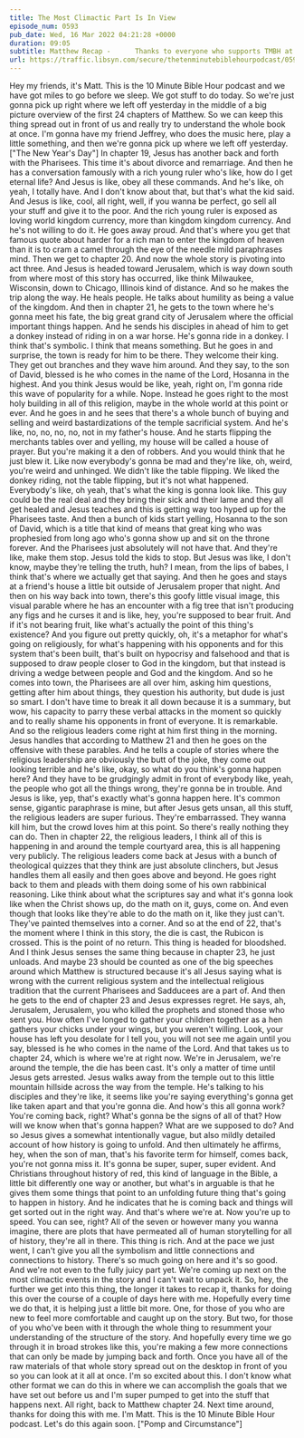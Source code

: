 ```yaml
---
title: The Most Climactic Part Is In View
episode_num: 0593
pub_date: Wed, 16 Mar 2022 04:21:28 +0000
duration: 09:05
subtitle: Matthew Recap -      Thanks to everyone who supports TMBH at  You're the reason we can all do this together!  Music written and performed by .
url: https://traffic.libsyn.com/secure/thetenminutebiblehourpodcast/0593_-_The_Most_Climactic_Part_Is_In_View.mp3
---
```


 Hey my friends, it's Matt. This is the 10 Minute Bible Hour podcast and we have got miles to go before we sleep. We got stuff to do today. So we're just gonna pick up right where we left off yesterday in the middle of a big picture overview of the first 24 chapters of Matthew. So we can keep this thing spread out in front of us and really try to understand the whole book at once. I'm gonna have my friend Jeffrey, who does the music here, play a little something, and then we're gonna pick up where we left off yesterday. ["The New Year's Day"] In chapter 19, Jesus has another back and forth with the Pharisees. This time it's about divorce and remarriage. And then he has a conversation famously with a rich young ruler who's like, how do I get eternal life? And Jesus is like, obey all these commands. And he's like, oh yeah, I totally have. And I don't know about that, but that's what the kid said. And Jesus is like, cool, all right, well, if you wanna be perfect, go sell all your stuff and give it to the poor. And the rich young ruler is exposed as loving world kingdom currency, more than kingdom kingdom currency. And he's not willing to do it. He goes away proud. And that's where you get that famous quote about harder for a rich man to enter the kingdom of heaven than it is to cram a camel through the eye of the needle mild paraphrases mind. Then we get to chapter 20. And now the whole story is pivoting into act three. And Jesus is headed toward Jerusalem, which is way down south from where most of this story has occurred, like think Milwaukee, Wisconsin, down to Chicago, Illinois kind of distance. And so he makes the trip along the way. He heals people. He talks about humility as being a value of the kingdom. And then in chapter 21, he gets to the town where he's gonna meet his fate, the big great grand city of Jerusalem where the official important things happen. And he sends his disciples in ahead of him to get a donkey instead of riding in on a war horse. He's gonna ride in a donkey. I think that's symbolic. I think that means something. But he goes in and surprise, the town is ready for him to be there. They welcome their king. They get out branches and they wave him around. And they say, to the son of David, blessed is he who comes in the name of the Lord, Hosanna in the highest. And you think Jesus would be like, yeah, right on, I'm gonna ride this wave of popularity for a while. Nope. Instead he goes right to the most holy building in all of this religion, maybe in the whole world at this point or ever. And he goes in and he sees that there's a whole bunch of buying and selling and weird bastardizations of the temple sacrificial system. And he's like, no, no, no, no, not in my father's house. And he starts flipping the merchants tables over and yelling, my house will be called a house of prayer. But you're making it a den of robbers. And you would think that he just blew it. Like now everybody's gonna be mad and they're like, oh, weird, you're weird and unhinged. We didn't like the table flipping. We liked the donkey riding, not the table flipping, but it's not what happened. Everybody's like, oh yeah, that's what the king is gonna look like. This guy could be the real deal and they bring their sick and their lame and they all get healed and Jesus teaches and this is getting way too hyped up for the Pharisees taste. And then a bunch of kids start yelling, Hosanna to the son of David, which is a title that kind of means that great king who was prophesied from long ago who's gonna show up and sit on the throne forever. And the Pharisees just absolutely will not have that. And they're like, make them stop. Jesus told the kids to stop. But Jesus was like, I don't know, maybe they're telling the truth, huh? I mean, from the lips of babes, I think that's where we actually get that saying. And then he goes and stays at a friend's house a little bit outside of Jerusalem proper that night. And then on his way back into town, there's this goofy little visual image, this visual parable where he has an encounter with a fig tree that isn't producing any figs and he curses it and is like, hey, you're supposed to bear fruit. And if it's not bearing fruit, like what's actually the point of this thing's existence? And you figure out pretty quickly, oh, it's a metaphor for what's going on religiously, for what's happening with his opponents and for this system that's been built, that's built on hypocrisy and falsehood and that is supposed to draw people closer to God in the kingdom, but that instead is driving a wedge between people and God and the kingdom. And so he comes into town, the Pharisees are all over him, asking him questions, getting after him about things, they question his authority, but dude is just so smart. I don't have time to break it all down because it is a summary, but wow, his capacity to parry these verbal attacks in the moment so quickly and to really shame his opponents in front of everyone. It is remarkable. And so the religious leaders come right at him first thing in the morning. Jesus handles that according to Matthew 21 and then he goes on the offensive with these parables. And he tells a couple of stories where the religious leadership are obviously the butt of the joke, they come out looking terrible and he's like, okay, so what do you think's gonna happen here? And they have to be grudgingly admit in front of everybody like, yeah, the people who got all the things wrong, they're gonna be in trouble. And Jesus is like, yep, that's exactly what's gonna happen here. It's common sense, gigantic paraphrase is mine, but after Jesus gets unsan, all this stuff, the religious leaders are super furious. They're embarrassed. They wanna kill him, but the crowd loves him at this point. So there's really nothing they can do. Then in chapter 22, the religious leaders, I think all of this is happening in and around the temple courtyard area, this is all happening very publicly. The religious leaders come back at Jesus with a bunch of theological quizzes that they think are just absolute clinchers, but Jesus handles them all easily and then goes above and beyond. He goes right back to them and pleads with them doing some of his own rabbinical reasoning. Like think about what the scriptures say and what it's gonna look like when the Christ shows up, do the math on it, guys, come on. And even though that looks like they're able to do the math on it, like they just can't. They've painted themselves into a corner. And so at the end of 22, that's the moment where I think in this story, the die is cast, the Rubicon is crossed. This is the point of no return. This thing is headed for bloodshed. And I think Jesus senses the same thing because in chapter 23, he just unloads. And maybe 23 should be counted as one of the big speeches around which Matthew is structured because it's all Jesus saying what is wrong with the current religious system and the intellectual religious tradition that the current Pharisees and Sadducees are a part of. And then he gets to the end of chapter 23 and Jesus expresses regret. He says, ah, Jerusalem, Jerusalem, you who killed the prophets and stoned those who sent you. How often I've longed to gather your children together as a hen gathers your chicks under your wings, but you weren't willing. Look, your house has left you desolate for I tell you, you will not see me again until you say, blessed is he who comes in the name of the Lord. And that takes us to chapter 24, which is where we're at right now. We're in Jerusalem, we're around the temple, the die has been cast. It's only a matter of time until Jesus gets arrested. Jesus walks away from the temple out to this little mountain hillside across the way from the temple. He's talking to his disciples and they're like, it seems like you're saying everything's gonna get like taken apart and that you're gonna die. And how's this all gonna work? You're coming back, right? What's gonna be the signs of all of that? How will we know when that's gonna happen? What are we supposed to do? And so Jesus gives a somewhat intentionally vague, but also mildly detailed account of how history is going to unfold. And then ultimately he affirms, hey, when the son of man, that's his favorite term for himself, comes back, you're not gonna miss it. It's gonna be super, super, super evident. And Christians throughout history of red, this kind of language in the Bible, a little bit differently one way or another, but what's in arguable is that he gives them some things that point to an unfolding future thing that's going to happen in history. And he indicates that he is coming back and things will get sorted out in the right way. And that's where we're at. Now you're up to speed. You can see, right? All of the seven or however many you wanna imagine, there are plots that have permeated all of human storytelling for all of history, they're all in there. This thing is rich. And at the pace we just went, I can't give you all the symbolism and little connections and connections to history. There's so much going on here and it's so good. And we're not even to the fully juicy part yet. We're coming up next on the most climactic events in the story and I can't wait to unpack it. So, hey, the further we get into this thing, the longer it takes to recap it, thanks for doing this over the course of a couple of days here with me. Hopefully every time we do that, it is helping just a little bit more. One, for those of you who are new to feel more comfortable and caught up on the story. But two, for those of you who've been with it through the whole thing to resumment your understanding of the structure of the story. And hopefully every time we go through it in broad strokes like this, you're making a few more connections that can only be made by jumping back and forth. Once you have all of the raw materials of that whole story spread out on the desktop in front of you so you can look at it all at once. I'm so excited about this. I don't know what other format we can do this in where we can accomplish the goals that we have set out before us and I'm super pumped to get into the stuff that happens next. All right, back to Matthew chapter 24. Next time around, thanks for doing this with me. I'm Matt. This is the 10 Minute Bible Hour podcast. Let's do this again soon. ["Pomp and Circumstance"]